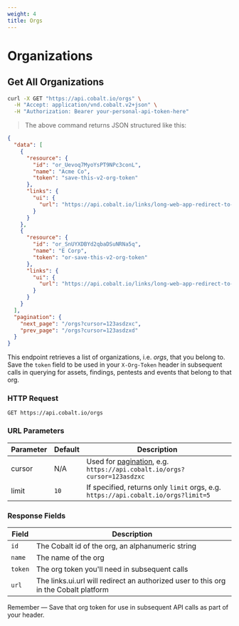 ```yaml
---
weight: 4
title: Orgs
---
```


# Organizations

## Get All Organizations

```sh
curl -X GET "https://api.cobalt.io/orgs" \
  -H "Accept: application/vnd.cobalt.v2+json" \
  -H "Authorization: Bearer your-personal-api-token-here"
```

> The above command returns JSON structured like this:

```json
{
  "data": [
    {
      "resource": {
        "id": "or_Uevoq7MyoYsPT9NPc3conL",
        "name": "Acme Co",
        "token": "save-this-v2-org-token"
      },
      "links": {
        "ui": {
          "url": "https://api.cobalt.io/links/long-web-app-redirect-to-acme-org"
        }
      }
    },
    {
      "resource": {
        "id": "or_SnUYXDBYd2qbaDSuNRNa5q",
        "name": "E Corp",
        "token": "or-save-this-v2-org-token"
      },
      "links": {
        "ui": {
          "url": "https://api.cobalt.io/links/long-web-app-redirect-to-e-corp-org"
        }
      }
    }
  ],
  "pagination": {
    "next_page": "/orgs?cursor=123asdzxc",
    "prev_page": "/orgs?cursor=123asdzxd"
  }
}
```

This endpoint retrieves a list of organizations, i.e. *orgs*, that you belong to. Save the `token` field to be used in
your `X-Org-Token` header in subsequent calls in querying for assets, findings, pentests and events that belong to that
org.

### HTTP Request

`GET https://api.cobalt.io/orgs`

### URL Parameters

| Parameter | Default | Description                                                                              |
|-----------|---------|------------------------------------------------------------------------------------------|
| cursor    | N/A     | Used for [pagination](./#pagination), e.g. `https://api.cobalt.io/orgs?cursor=123asdzxc` |
| limit     | `10`    | If specified, returns only `limit` orgs, e.g. `https://api.cobalt.io/orgs?limit=5`       |

### Response Fields

| Field   | Description                                                                          |
|---------|--------------------------------------------------------------------------------------|
| `id`    | The Cobalt id of the org, an alphanumeric string                                     |
| `name`  | The name of the org                                                                  |
| `token` | The org token you'll need in subsequent calls                                        |
| `url`   | The links.ui.url will redirect an authorized user to this org in the Cobalt platform |

<aside class="success">
Remember — Save that org token for use in subsequent API calls as part of your header.
</aside>
